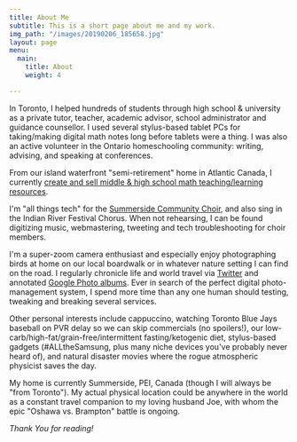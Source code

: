 ```yaml
---
title: About Me
subtitle: This is a short page about me and my work.
img_path: "/images/20190206_185658.jpg"
layout: page
menu:
  main:
    title: About
    weight: 4

---
```

In Toronto, I helped hundreds of students through high school & university as a private tutor, teacher, academic advisor, school administrator and guidance counsellor. I used several stylus-based tablet PCs for taking/making digital math notes long before tablets were a thing. I was also an active volunteer in the Ontario homeschooling community: writing, advising, and speaking at conferences.

From our island waterfront "semi-retirement" home in Atlantic Canada, I currently [create and sell middle & high school math teaching/learning resources](https://www.teacherspayteachers.com/Store/Sarah-Rainsberger).

I'm "all things tech" for the [Summerside Community Choir](http://www.summersidechoir.ca/), and also sing in the Indian River Festival Chorus. When not rehearsing, I can be found digitizing music, webmastering, tweeting and tech troubleshooting for choir members.

I'm a super-zoom camera enthusiast and especially enjoy photographing birds at home on our local boardwalk or in whatever nature setting I can find on the road. I regularly chronicle life and world travel via [Twitter](https://twitter.com/sarah11918) and annotated [Google Photo albums](https://plus.google.com/+SarahRainsberger/palette). Ever in search of the perfect digital photo-management system, I spend more time than any one human should testing, tweaking and breaking several services.

Other personal interests include cappuccino, watching Toronto Blue Jays baseball on PVR delay so we can skip commercials (no spoilers!), our low-carb/high-fat/grain-free/intermittent fasting/ketogenic diet, stylus-based gadgets (#ALLtheSamsung, plus many niche devices you've probably never heard of), and natural disaster movies where the rogue atmospheric physicist saves the day.

My home is currently Summerside, PEI, Canada (though I will always be "from Toronto"). My actual physical location could be anywhere in the world as a constant travel companion to my loving husband Joe, with whom the epic "Oshawa vs. Brampton" battle is ongoing.

_Thank You for reading!_

